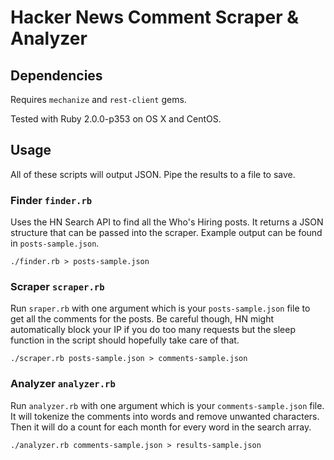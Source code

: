# Hacker News Comment Scraper & Analyzer

## Dependencies

Requires `mechanize` and `rest-client` gems.

Tested with Ruby 2.0.0-p353 on OS X and CentOS.

## Usage

All of these scripts will output JSON. Pipe the results to a file to save.

### Finder `finder.rb`

Uses the HN Search API to find all the Who's Hiring posts. It returns a JSON 
structure that can be passed into the scraper. Example output can be found in
`posts-sample.json`.

`./finder.rb > posts-sample.json`

### Scraper `scraper.rb`

Run `sraper.rb` with one argument which is your `posts-sample.json` file to get
all the comments for the posts. Be careful though, HN might automatically block
your IP if you do too many requests but the sleep function in the script should
hopefully take care of that.

`./scraper.rb posts-sample.json > comments-sample.json`

### Analyzer `analyzer.rb`

Run `analyzer.rb` with one argument which is your `comments-sample.json` file.
It will tokenize the comments into words and remove unwanted characters. Then it
will do a count for each month for every word in the search array.

`./analyzer.rb comments-sample.json > results-sample.json`
